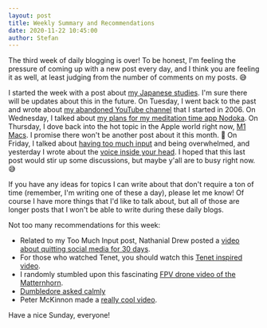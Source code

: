 ```yaml
---
layout: post
title: Weekly Summary and Recommendations
date: 2020-11-22 10:45:00
author: Stefan
---
```


The third week of daily blogging is over! To be honest, I'm feeling the pressure of coming up with a new post every day, and I think you are feeling it as well, at least judging from the number of comments on my posts. 😅

I started the week with a post about [my Japanese studies](/2020/11/16/japanese-studies/). I'm sure there will be updates about this in the future. On Tuesday, I went back to the past and wrote about [my abandoned YouTube channel](/2020/11/17/abandoned-channel/) that I started in 2006. On Wednesday, I talked about [my plans for my meditation time app Nodoka](/2020/11/18/nodoka-update-ideas/). On Thursday, I dove back into the hot topic in the Apple world right now, [M1 Macs](/2020/11/19/m1-macs-roundup/). I promise there won't be another post about it this month. 🙈 On Friday, I talked about [having too much input](/2020/11/20/too-much-input/) and being overwhelmed, and yesterday I wrote about the [voice inside your head](/2020/11/21/the-voice-inside-your-head/). I hoped that this last post would stir up some discussions, but maybe y'all are to busy right now. 😅

If you have any ideas for topics I can write about that don't require a ton of time (remember, I'm writing one of these a day), please let me know! Of course I have more things that I'd like to talk about, but all of those are longer posts that I won't be able to write during these daily blogs.

Not too many recommendations for this week:
- Related to my Too Much Input post, Nathanial Drew posted a [video about quitting social media for 30 days](https://www.youtube.com/watch?v=hHE1cJF3OZs).
- For those who watched Tenet, you should watch this [Tenet inspired video](https://www.youtube.com/watch?v=PSBtysVymnU).
- I randomly stumbled upon this fascinating [FPV drone video of the Matternhorn](https://www.youtube.com/watch?v=5xqgvRIUffI).
- [Dumbledore asked calmly](https://youtu.be/IdoD2147Fik)
- Peter McKinnon made a [really cool video](https://youtu.be/_MLFSX5cpmE).

Have a nice Sunday, everyone!
